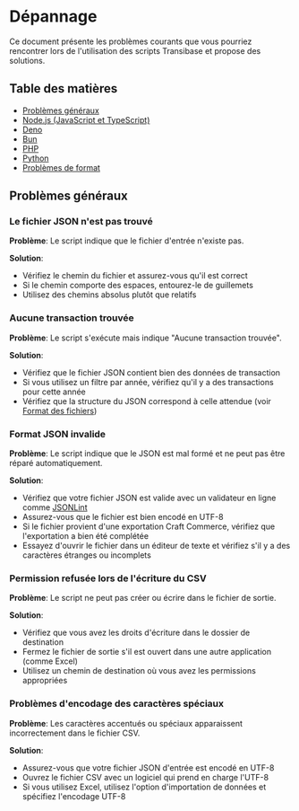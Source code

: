 # Dépannage

Ce document présente les problèmes courants que vous pourriez rencontrer lors de l'utilisation des scripts Transibase et propose des solutions.

## Table des matières

- [Problèmes généraux](#problèmes-généraux)
- [Node.js (JavaScript et TypeScript)](#nodejs-javascript-et-typescript)
- [Deno](#deno)
- [Bun](#bun)
- [PHP](#php)
- [Python](#python)
- [Problèmes de format](#problèmes-de-format)

## Problèmes généraux

### Le fichier JSON n'est pas trouvé

**Problème**: Le script indique que le fichier d'entrée n'existe pas.

**Solution**:
- Vérifiez le chemin du fichier et assurez-vous qu'il est correct
- Si le chemin comporte des espaces, entourez-le de guillemets
- Utilisez des chemins absolus plutôt que relatifs

### Aucune transaction trouvée

**Problème**: Le script s'exécute mais indique "Aucune transaction trouvée".

**Solution**:
- Vérifiez que le fichier JSON contient bien des données de transaction
- Si vous utilisez un filtre par année, vérifiez qu'il y a des transactions pour cette année
- Vérifiez que la structure du JSON correspond à celle attendue (voir [Format des fichiers](/doc/file-format.md))

### Format JSON invalide

**Problème**: Le script indique que le JSON est mal formé et ne peut pas être réparé automatiquement.

**Solution**:
- Vérifiez que votre fichier JSON est valide avec un validateur en ligne comme [JSONLint](https://jsonlint.com/)
- Assurez-vous que le fichier est bien encodé en UTF-8
- Si le fichier provient d'une exportation Craft Commerce, vérifiez que l'exportation a bien été complétée
- Essayez d'ouvrir le fichier dans un éditeur de texte et vérifiez s'il y a des caractères étranges ou incomplets

### Permission refusée lors de l'écriture du CSV

**Problème**: Le script ne peut pas créer ou écrire dans le fichier de sortie.

**Solution**:
- Vérifiez que vous avez les droits d'écriture dans le dossier de destination
- Fermez le fichier de sortie s'il est ouvert dans une autre application (comme Excel)
- Utilisez un chemin de destination où vous avez les permissions appropriées

### Problèmes d'encodage des caractères spéciaux

**Problème**: Les caractères accentués ou spéciaux apparaissent incorrectement dans le fichier CSV.

**Solution**:
- Assurez-vous que votre fichier JSON d'entrée est encodé en UTF-8
- Ouvrez le fichier CSV avec un logiciel qui prend en charge l'UTF-8
- Si vous utilisez Excel, utilisez l'option d'importation de données et spécifiez l'encodage UTF-8